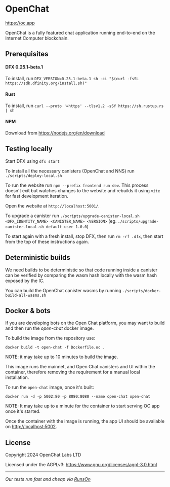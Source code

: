 # OpenChat

https://oc.app

OpenChat is a fully featured chat application running end-to-end on the Internet Computer blockchain.

## Prerequisites

#### DFX 0.25.1-beta.1

To install, run `DFX_VERSION=0.25.1-beta.1 sh -ci "$(curl -fsSL https://sdk.dfinity.org/install.sh)"`

#### Rust

To install, run `curl --proto '=https' --tlsv1.2 -sSf https://sh.rustup.rs | sh`

#### NPM

Download from https://nodejs.org/en/download

## Testing locally

Start DFX using `dfx start`

To install all the necessary canisters (OpenChat and NNS) run `./scripts/deploy-local.sh`

To run the website run `npm --prefix frontend run dev`. This process doesn't exit but watches changes to the website and rebuilds it using `vite` for fast development iteration.

Open the website at `http://localhost:5001/`.

To upgrade a canister run `./scripts/upgrade-canister-local.sh <DFX_IDENTITY_NAME> <CANISTER_NAME> <VERSION>` (eg. `./scripts/upgrade-canister-local.sh default user 1.0.0`)

To start again with a fresh install, stop DFX, then run `rm -rf .dfx`, then start from the top of these instructions again.

## Deterministic builds

We need builds to be deterministic so that code running inside a canister can be verified by comparing the
wasm hash locally with the wasm hash exposed by the IC.

You can build the OpenChat canister wasms by running `./scripts/docker-build-all-wasms.sh`

## Docker & bots

If you are developing bots on the Open Chat platform, you may want to build and then run the _open-chat_ docker image.

To build the image from the repository use:
```shell
docker build -t open-chat -f Dockerfile.oc .
```
NOTE: it may take up to 10 minutes to build the image.

This image runs the mainnet, and Open Chat canisters and UI within the container, therefore removing the requirement for a manual local installation.

To run the `open-chat` image, once it's built:
```shell
docker run -d -p 5002:80 -p 8080:8080 --name open-chat open-chat
```

NOTE: It may take up to a minute for the container to start serving OC app once it's started.

Once the container with the image is running, the app UI should be available on [http://localhost:5002](http://localhost:5002).

## License

Copyright 2024 OpenChat Labs LTD

Licensed under the AGPLv3: https://www.gnu.org/licenses/agpl-3.0.html

---

*Our tests run fast and cheap via [RunsOn](https://runs-on.com)*

